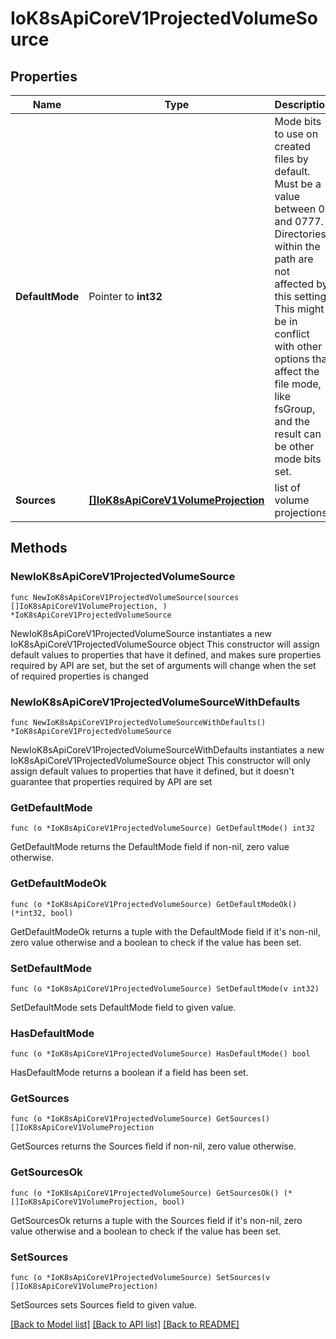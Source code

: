 # IoK8sApiCoreV1ProjectedVolumeSource

## Properties

Name | Type | Description | Notes
------------ | ------------- | ------------- | -------------
**DefaultMode** | Pointer to **int32** | Mode bits to use on created files by default. Must be a value between 0 and 0777. Directories within the path are not affected by this setting. This might be in conflict with other options that affect the file mode, like fsGroup, and the result can be other mode bits set. | [optional] 
**Sources** | [**[]IoK8sApiCoreV1VolumeProjection**](IoK8sApiCoreV1VolumeProjection.md) | list of volume projections | 

## Methods

### NewIoK8sApiCoreV1ProjectedVolumeSource

`func NewIoK8sApiCoreV1ProjectedVolumeSource(sources []IoK8sApiCoreV1VolumeProjection, ) *IoK8sApiCoreV1ProjectedVolumeSource`

NewIoK8sApiCoreV1ProjectedVolumeSource instantiates a new IoK8sApiCoreV1ProjectedVolumeSource object
This constructor will assign default values to properties that have it defined,
and makes sure properties required by API are set, but the set of arguments
will change when the set of required properties is changed

### NewIoK8sApiCoreV1ProjectedVolumeSourceWithDefaults

`func NewIoK8sApiCoreV1ProjectedVolumeSourceWithDefaults() *IoK8sApiCoreV1ProjectedVolumeSource`

NewIoK8sApiCoreV1ProjectedVolumeSourceWithDefaults instantiates a new IoK8sApiCoreV1ProjectedVolumeSource object
This constructor will only assign default values to properties that have it defined,
but it doesn't guarantee that properties required by API are set

### GetDefaultMode

`func (o *IoK8sApiCoreV1ProjectedVolumeSource) GetDefaultMode() int32`

GetDefaultMode returns the DefaultMode field if non-nil, zero value otherwise.

### GetDefaultModeOk

`func (o *IoK8sApiCoreV1ProjectedVolumeSource) GetDefaultModeOk() (*int32, bool)`

GetDefaultModeOk returns a tuple with the DefaultMode field if it's non-nil, zero value otherwise
and a boolean to check if the value has been set.

### SetDefaultMode

`func (o *IoK8sApiCoreV1ProjectedVolumeSource) SetDefaultMode(v int32)`

SetDefaultMode sets DefaultMode field to given value.

### HasDefaultMode

`func (o *IoK8sApiCoreV1ProjectedVolumeSource) HasDefaultMode() bool`

HasDefaultMode returns a boolean if a field has been set.

### GetSources

`func (o *IoK8sApiCoreV1ProjectedVolumeSource) GetSources() []IoK8sApiCoreV1VolumeProjection`

GetSources returns the Sources field if non-nil, zero value otherwise.

### GetSourcesOk

`func (o *IoK8sApiCoreV1ProjectedVolumeSource) GetSourcesOk() (*[]IoK8sApiCoreV1VolumeProjection, bool)`

GetSourcesOk returns a tuple with the Sources field if it's non-nil, zero value otherwise
and a boolean to check if the value has been set.

### SetSources

`func (o *IoK8sApiCoreV1ProjectedVolumeSource) SetSources(v []IoK8sApiCoreV1VolumeProjection)`

SetSources sets Sources field to given value.



[[Back to Model list]](../README.md#documentation-for-models) [[Back to API list]](../README.md#documentation-for-api-endpoints) [[Back to README]](../README.md)


